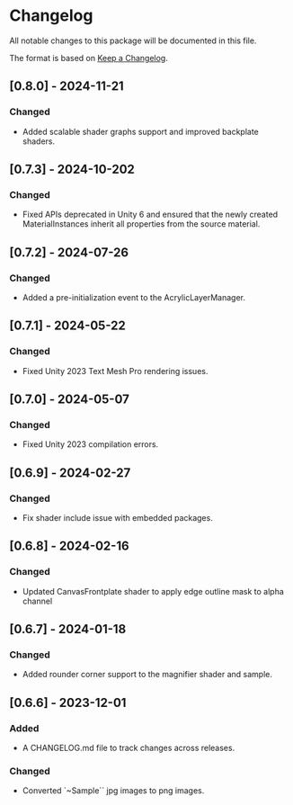 # Changelog

All notable changes to this package will be documented in this file.

The format is based on [Keep a Changelog](https://keepachangelog.com/en/1.1.0/).

## [0.8.0] - 2024-11-21

### Changed

- Added scalable shader graphs support and improved backplate shaders.

## [0.7.3] - 2024-10-202

### Changed

- Fixed APIs deprecated in Unity 6 and ensured that the newly created MaterialInstances inherit all properties from the source material.

## [0.7.2] - 2024-07-26

### Changed

- Added a pre-initialization event to the AcrylicLayerManager.

## [0.7.1] - 2024-05-22

### Changed

- Fixed Unity 2023 Text Mesh Pro rendering issues.

## [0.7.0] - 2024-05-07

### Changed

- Fixed Unity 2023 compilation errors.

## [0.6.9] - 2024-02-27

### Changed

- Fix shader include issue with embedded packages.

## [0.6.8] - 2024-02-16

### Changed

- Updated CanvasFrontplate shader to apply edge outline mask to alpha channel

## [0.6.7] - 2024-01-18

### Changed

- Added rounder corner support to the magnifier shader and sample.

## [0.6.6] - 2023-12-01

### Added

- A CHANGELOG.md file to track changes across releases.

### Changed

- Converted `~Sample`` jpg images to png images.
